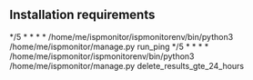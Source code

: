 ## Installation requirements

*/5 * * * * /home/me/ispmonitor/ispmonitorenv/bin/python3 /home/me/ispmonitor/manage.py run_ping
*/5 * * * * /home/me/ispmonitor/ispmonitorenv/bin/python3 /home/me/ispmonitor/manage.py delete_results_gte_24_hours
